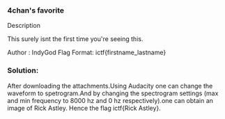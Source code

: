 
### 4chan's favorite
Description

This surely isnt the first time you're seeing this.

Author : IndyGod
Flag Format:
ictf{firstname_lastname}

### Solution:
After downloading the attachments.Using Audacity one can change the waveform to spetrogram.And by changing the spectrogram settings (max and min frequency to 8000 hz and 0 hz respectively).one can obtain an image of Rick Astley.
Hence the flag ictf{Rick Astley}.
